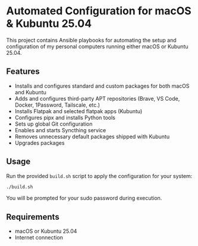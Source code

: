 # Automated Configuration for macOS & Kubuntu 25.04

This project contains Ansible playbooks for automating the setup and configuration of my personal computers running either macOS or Kubuntu 25.04.

## Features
- Installs and configures standard and custom packages for both macOS and Kubuntu
- Adds and configures third-party APT repositories (Brave, VS Code, Docker, 1Password, Tailscale, etc.)
- Installs Flatpak and selected flatpak apps (Kubuntu)
- Configures pipx and installs Python tools
- Sets up global Git configuration
- Enables and starts Syncthing service
- Removes unnecessary default packages shipped with Kubuntu
- Upgrades packages

## Usage
Run the provided `build.sh` script to apply the configuration for your system:

```bash
./build.sh
```

You will be prompted for your sudo password during execution.

## Requirements
- macOS or Kubuntu 25.04
- Internet connection
